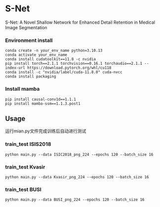 # S-Net
S-Net: A Novel Shallow Network for Enhanced Detail Retention in Medical Image Segmentation

### Environment install
```
conda create -n your_env_name python=3.10.13
conda activate your_env_name
conda install cudatoolkit==11.8 -c nvidia
pip install torch==2.1.1 torchvision==0.16.1 torchaudio==2.1.1 --index-url https://download.pytorch.org/whl/cu118
conda install -c "nvidia/label/cuda-11.8.0" cuda-nvcc
conda install packaging
```

### Install mamba
```
pip install causal-conv1d==1.1.1  
pip install mamba-ssm==1.1.3.post1 
```

## Usage
运行mian.py文件完成训练后自动进行测试

### train_test ISIS2018
```
python main.py --data ISIC2018_png_224 --epochs 120 --batch_size 16
```
### train_test Kvasir
```
python main.py --data Kvasir_png_224 --epochs 120 --batch_size 16
```
### train_test BUSI
```
python main.py --data BUSI_png_224 --epochs 120 --batch_size 16
```
